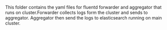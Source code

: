 This folder contains the yaml files for fluentd forwarder and aggregator that runs on cluster.Forwarder collects logs form the cluster and sends to aggregator. Aggregator then send the logs to elasticsearch running on main cluster.